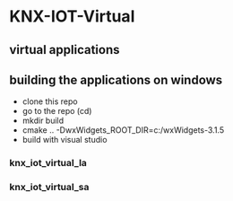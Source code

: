 # KNX-IOT-Virtual

## virtual applications

## building the applications on windows

- clone this repo
- go to the repo (cd)
- mkdir build
- cmake .. -DwxWidgets_ROOT_DIR=c:/wxWidgets-3.1.5
- build with visual studio




### knx_iot_virtual_la

### knx_iot_virtual_sa

